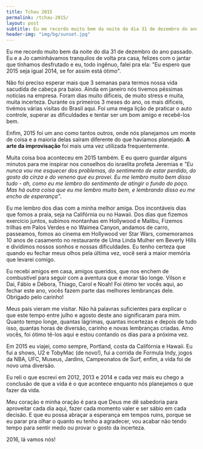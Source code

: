 ```yaml
---
title: Tchau 2015
permalink: /tchau-2015/
layout: post
subtitle: Eu me recordo muito bem da noite do dia 31 de dezembro do ano passado. Eu e a Jo caminhávamos tranquilos de volta pra casa, felizes com o jantar que tínhamos desfrutado e eu, todo ingênuo, falei pra ela: Eu espero que 2015 seja igual 2014, se for assim está ótimo...
header-img: "img/bg/sunset.jpg"
---
```

Eu me recordo muito bem da noite do dia 31 de dezembro do ano passado. Eu e a Jo caminhávamos tranquilos de volta pra casa, felizes com o jantar que tínhamos desfrutado e eu, todo ingênuo, falei pra ela: "Eu espero que 2015 seja igual 2014, se for assim está ótimo".

Não foi preciso esperar mais que 3 semanas para termos nossa vida sacudida de cabeça pra baixo. Ainda em janeiro nós tivemos péssimas notícias na empresa. Foram dias muito dificeis, de muito stress e muita, muita incerteza. Durante os primeiros 3 meses do ano, os mais dificeis, tivémos várias visitas do Brasil aqui. Foi uma mega lição de praticar o auto controle, superar as dificuldades e tentar ser um bom amigo e recebê-los bem.

Enfim, 2015 foi um ano como tantos outros, onde nós planejamos um monte de coisa e a maioria delas saíram diferente do que havíamos planejado. **A arte da improvisação** foi mais uma vez utilizada frequentemente.

Muita coisa boa aconteceu em 2015 também. E eu quero guardar alguns minutos para me inspirar nos conselhos do israelita profeta Jeremias e *"Eu nunca vou me esquecer dos problemas, do sentimento de estar perdido, do gosto da cinza e do veneno que eu provei. Eu me lembro muito bem disso tudo - ah, como eu me lembro do sentimento de atingir o fundo do poço. Mas há outra coisa que eu me lembro muito bem, e lembrando disso eu me encho de esperança"*.

Eu me lembro dos dias com a minha melhor amiga. Dos incontáveis dias que fomos a praia, seja na Califórnia ou no Hawaii. Dos dias que fizemos exercício juntos, subimos montanhas em Hollywood e Malibu, Fizemos trilhas em Palos Verdes e no Waimea Canyon, andamos de carro, passeamos, fomos ao cinema em Hollywood ver Star Wars, comemoramos 10 anos de casamento no restaurante de Uma Linda Mulher em Beverly Hills e dividimos nossos sonhos e nossas dificuldades. Eu tenho certeza que quando eu fechar meus olhos pela última vez, você será a maior memória que levarei comigo.

Eu recebi amigos em casa, amigos queridos, que nos enchem de combustível para seguir com a aventura que é morar tão longe. Vilson e Dai, Fábio e Débora, Thiago, Carol e Noah! Foi ótimo ter vocês aqui, ao fechar este ano, vocês fazem parte das melhores lembranças dele. Obrigado pelo carinho!

Meus pais vieram me visitar. Não há palavras suficientes para explicar o que este tempo entre julho e agosto deste ano significaram para mim. Quanto tempo longe, quantas lágrimas, quantas incertezas e depois de tudo isso, quantas horas de diversão, carinho e novas lembranças criadas. Amo vocês, foi ótimo tê-los aqui e estou contando os dias para a próxima vez.

Em 2015 eu viajei, como sempre, Portland, costa da Califórnia e Hawaii. Eu fui a shows, U2 e TobyMac (de novo!), fui a corrida de Formula Indy, jogos da NBA, UFC, Museus, Jardins, Campeonatos de Surf, enfim, a vida foi de novo uma diversão.

Eu reli o que escrevi em 2012, 2013 e 2014 e cada vez mais eu chego a conclusão de que a vida é o que acontece enquanto nós planejamos o que fazer da vida.

Meu coração e minha oração é para que Deus me dê sabedoria para aproveitar cada dia aqui, fazer cada momento valer e ser sábio em cada decisão. E que eu possa abraçar a esperança em tempos ruins, porque se eu parar pra olhar o quanto eu tenho a agradecer, vou acabar não tendo tempo para sentir medo ou provar o gosto da incerteza.

2016, lá vamos nós!
